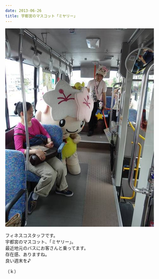 ```yaml
---
date: 2013-06-26
title: 宇都宮のマスコット「ミヤリー」
---
```




![画像](/images/uploads/20130627finesco.jpg)

フィネスコスタッフです。  
宇都宮のマスコット、「ミヤリー」。  
最近地元のバスにお客さんと乗ってます。  
存在感、ありますね。  
良い週末を♪  
  
（ｋ）